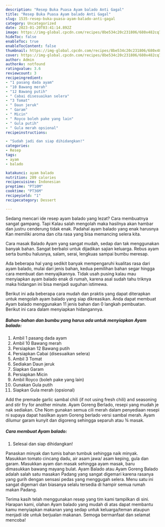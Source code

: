 ```yaml
---
description: "Resep Buka Puasa Ayam balado Anti Gagal"
title: "Resep Buka Puasa Ayam balado Anti Gagal"
slug: 1535-resep-buka-puasa-ayam-balado-anti-gagal
category: Uncategorized
date: 2023-01-20T03:41:14.892Z
image: https://img-global.cpcdn.com/recipes/8be534c20c231806/680x482cq70/ayam-balado-foto-resep-utama.jpg
hideToc: false
enableToc: true
enableTocContent: false
thumbnail: https://img-global.cpcdn.com/recipes/8be534c20c231806/680x482cq70/ayam-balado-foto-resep-utama.jpg
cover: https://img-global.cpcdn.com/recipes/8be534c20c231806/680x482cq70/ayam-balado-foto-resep-utama.jpg
author: Admin
authorAv: notfound
ratingvalue: 3.6
reviewcount: 3
recipeingredient:
- "1 pasang dada ayam"
- "10 Bawang merah"
- "12 Bawang putih"
- " Cabai disesuaikan selera"
- "3 Tomat"
- " Daun jeruk"
- " Garam"
- " Micin"
- " Royco boleh pake yang lain"
- " Gula putih"
- " Gula merah opsional"
recipeinstructions:

- "Sudah jadi dan siap dihidangkan!"
categories:
- Resep
tags:
- ayam
- balado

katakunci: ayam balado 
nutrition: 289 calories
recipecuisine: Indonesian
preptime: "PT10M"
cooktime: "PT36M"
recipeyield: "1"
recipecategory: Dessert

---
```



Sedang mencari ide resep ayam balado yang lezat? Cara membuatnya sangat gampang. Tapi Kalau salah mengolah maka hasilnya akan hambar dan justru cenderung tidak enak. Padahal ayam balado yang enak harusnya Kan memiliki aroma dan cita rasa yang bisa memancing selera kita.


Cara masak Balado Ayam yang sangat mudah, sedap dan tak menggunakan banyak bahan. Sangat berbaloi untuk dijadikan sajian keluarga. Rebus ayam serta bumbu halusnya, salam, serai, lengkuas sampai bumbu meresap.

Ada beberapa hal yang sedikit banyak mempengaruhi kualitas rasa dari ayam balado, mulai dari jenis bahan, kedua pemilihan bahan segar hingga cara membuat dan menyajikannya. Tidak usah pusing kalau mau menyiapkan ayam balado enak di rumah, karena asal sudah tahu triknya maka hidangan ini bisa menjadi suguhan istimewa.


Berikut ini ada beberapa cara mudah dan praktis yang dapat diterapkan untuk mengolah ayam balado yang siap dikreasikan. Anda dapat membuat Ayam balado menggunakan 11 jenis bahan dan 0 langkah pembuatan. Berikut ini cara dalam menyiapkan hidangannya.

<!--inarticleads1-->

##### Bahan-bahan dan bumbu yang harus ada untuk menyiapkan Ayam balado:

1. Ambil 1 pasang dada ayam
1. Ambil 10 Bawang merah
1. Persiapkan 12 Bawang putih
1. Persiapkan  Cabai (disesuaikan selera)
1. Ambil 3 Tomat
1. Sediakan  Daun jeruk
1. Siapkan  Garam
1. Persiapkan  Micin
1. Ambil  Royco (boleh pake yang lain)
1. Gunakan  Gula putih
1. Siapkan  Gula merah (opsional)


Add the premade garlic sambal chili (if not using fresh chili) and seasoning and stir fry for another minute. Ayam Goreng Berlado, resepi yang mudah je nak sediakan. Che Nom gunakan semua cili merah dalam penyediaan resepi ni supaya dapat hasilkan ayam Goreng berlado versi sambal merah. Ayam dilumur garam kunyit dan digoreng sehingga separuh atau ¾ masak. 

<!--inarticleads2-->

##### Cara membuat Ayam balado:


1. Selesai dan siap dihidangkan!

Panaskan minyak dan tumis bahan tumbuk sehingga naik minyak. Masukkan tomato cincang dadu, air asam jawa/ asam keping, gula dan garam. Masukkan ayam dan masak sehingga ayam masak, baru dimasukkan bawang mayang bulat. Ayam Balado atau Ayam Goreng Balado adalah salah satu masakan Padang yang sangat digemari karena rasanya yang gurih dengan sensasi pedas yang menggugah selera. Menu satu ini sangat digemari dan biasanya selalu tersedia di hampir semua rumah makan Padang. 

Terima kasih telah menggunakan resep yang tim kami tampilkan di sini. Harapan kami, olahan Ayam balado yang mudah di atas dapat membantu kamu menyiapkan makanan yang sedap untuk keluarga/teman ataupun menjadi ide untuk berjualan makanan. Semoga bermanfaat dan selamat mencoba!
